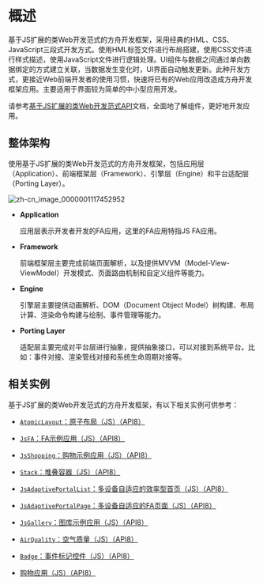 # 概述

基于JS扩展的类Web开发范式的方舟开发框架，采用经典的HML、CSS、JavaScript三段式开发方式。使用HML标签文件进行布局搭建，使用CSS文件进行样式描述，使用JavaScript文件进行逻辑处理。UI组件与数据之间通过单向数据绑定的方式建立关联，当数据发生变化时，UI界面自动触发更新。此种开发方式，更接近Web前端开发者的使用习惯，快速将已有的Web应用改造成方舟开发框架应用。主要适用于界面较为简单的中小型应用开发。

请参考[基于JS扩展的类Web开发范式API](../reference/arkui-js/js-components-common-attributes.md)文档，全面地了解组件，更好地开发应用。


## 整体架构

使用基于JS扩展的类Web开发范式的方舟开发框架，包括应用层（Application）、前端框架层（Framework）、引擎层（Engine）和平台适配层（Porting Layer）。



![zh-cn_image_0000001117452952](figures/zh-cn_image_0000001117452952.png)

- **Application**

  应用层表示开发者开发的FA应用，这里的FA应用特指JS FA应用。

- **Framework**

  前端框架层主要完成前端页面解析，以及提供MVVM（Model-View-ViewModel）开发模式、页面路由机制和自定义组件等能力。

- **Engine**

  引擎层主要提供动画解析、DOM（Document Object Model）树构建、布局计算、渲染命令构建与绘制、事件管理等能力。

- **Porting Layer**

  适配层主要完成对平台层进行抽象，提供抽象接口，可以对接到系统平台。比如：事件对接、渲染管线对接和系统生命周期对接等。


## 相关实例

基于JS扩展的类Web开发范式的方舟开发框架，有以下相关实例可供参考：

- [`AtomicLayout`：原子布局（JS）（API8）](https://gitee.com/openharmony/applications_app_samples/tree/master/UI/AtomicLayout)

- [`JsFA`：FA示例应用（JS）（API8）](https://gitee.com/openharmony/applications_app_samples/tree/master/UI/JsFA)

- [`JsShopping`：购物示例应用（JS）（API8）](https://gitee.com/openharmony/applications_app_samples/tree/master/UI/JsShopping)

- [`Stack`：堆叠容器（JS）（API8）](https://gitee.com/openharmony/applications_app_samples/tree/master/UI/Stack)

- [`JsAdaptivePortalList`：多设备自适应的效率型首页（JS）（API8）](https://gitee.com/openharmony/applications_app_samples/tree/master/UI/JsAdaptivePortalList)

- [`JsAdaptivePortalPage`：多设备自适应的FA页面（JS）（API8）](https://gitee.com/openharmony/applications_app_samples/tree/master/UI/JsAdaptivePortalPage)

- [`JsGallery`：图库示例应用（JS）（API8）](https://gitee.com/openharmony/applications_app_samples/tree/master/UI/JsGallery)

- [`AirQuality`：空气质量（JS）（API8）](https://gitee.com/openharmony/applications_app_samples/tree/master/common/AirQuality)

- [`Badge`：事件标记控件（JS）（API8）](https://gitee.com/openharmony/applications_app_samples/tree/master/UI/Badge)

- [购物应用（JS）（API8）](https://gitee.com/openharmony/codelabs/tree/master/JSUI/ShoppingOpenHarmony)
